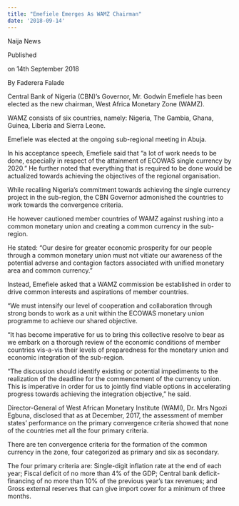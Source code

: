 ```yaml
---
title: "Emefiele Emerges As WAMZ Chairman"
date: '2018-09-14'
---
```

Naija News

Published

on 14th September 2018

By Faderera Falade

Central Bank of Nigeria (CBN)’s Governor, Mr. Godwin Emefiele has been elected as the new chairman, West Africa Monetary Zone (WAMZ).

WAMZ consists of six countries, namely: Nigeria, The Gambia, Ghana, Guinea, Liberia and Sierra Leone.

Emefiele was elected at the ongoing sub-regional meeting in Abuja.

In his acceptance speech, Emefiele said that “a lot of work needs to be done, especially in respect of the attainment of ECOWAS single currency by 2020.” He further noted that everything that is required to be done would be actualized towards achieving the objectives of the regional organisation.

While recalling Nigeria’s commitment towards achieving the single currency project in the sub-region, the CBN Governor admonished the countries to work towards the convergence criteria.

He however cautioned member countries of WAMZ against rushing into a common monetary union and creating a common currency in the sub-region.

He stated: “Our desire for greater economic prosperity for our people through a common monetary union must not vitiate our awareness of the potential adverse and contagion factors associated with unified monetary area and common currency.”

Instead, Emefiele asked that a WAMZ commission be established in order to drive common interests and aspirations of member countries.

“We must intensify our level of cooperation and collaboration through strong bonds to work as a unit within the ECOWAS monetary union programme to achieve our shared objective.

“It has become imperative for us to bring this collective resolve to bear as we embark on a thorough review of the economic conditions of member countries vis-a-vis their levels of preparedness for the monetary union and economic integration of the sub-region.

“The discussion should identify existing or potential impediments to the realization of the deadline for the commencement of the currency union. This is imperative in order for us to jointly find viable options in accelerating progress towards achieving the integration objective,” he said.

Director-General of West African Monetary Institute (WAMI), Dr. Mrs Ngozi Egbuna, disclosed that as at December, 2017, the assessment of member states’ performance on the primary convergence criteria showed that none of the countries met all the four primary criteria.

There are ten convergence criteria for the formation of the common currency in the zone, four categorized as primary and six as secondary.

The four primary criteria are: Single-digit inflation rate at the end of each year; Fiscal deficit of no more than 4% of the GDP; Central bank deficit-financing of no more than 10% of the previous year’s tax revenues; and Gross external reserves that can give import cover for a minimum of three months.

